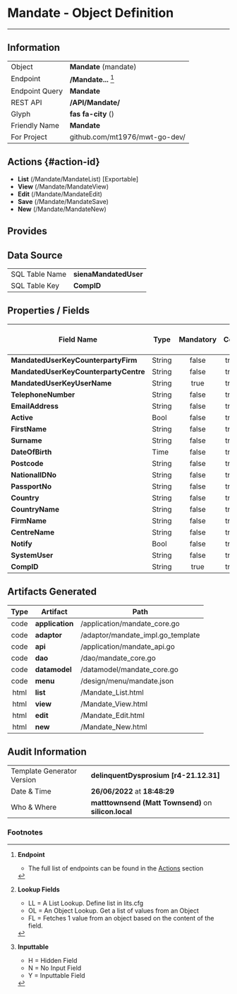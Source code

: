 # **Mandate** - Object Definition
---
##  Information
|   |   |
|---|---|
|Object         |**Mandate** (mandate) |
|Endpoint 	    |**/Mandate...** [^1]|
|Endpoint Query |**Mandate**|
|REST API|**/API/Mandate/**|
Glyph|**fas fa-city** ()
Friendly Name|**Mandate**|
|For Project    |github.com/mt1976/mwt-go-dev/|

##  Actions {#action-id}
* **List** (/Mandate/MandateList) [Exportable]
* **View** (/Mandate/MandateView)
* **Edit** (/Mandate/MandateEdit)
* **Save** (/Mandate/MandateSave)
* **New** (/Mandate/MandateNew)








##  Provides







##  Data Source 
|   |   |
|---|---|
SQL Table Name       | **sienaMandatedUser**
SQL Table Key | **CompID**



##  Properties / Fields
| Field Name| Type | Mandatory | Core | Virtual | Overide | Lookup [^2]| Lookup Object      | Lookup Field Source         | Lookup Return Value                | Inputable [^3]|DB Column|Default Value| No Change | Callout | Internal | Display | Mask |
| -- | --  | :--: | :--: | :--: |:--: |:--: |:--: |-- |-- |:--: |-- | --| :--: | :--: | :--: | -- | -- |
|**MandatedUserKeyCounterpartyFirm**|String|false|true|false|false|OL|Firm|MandatedUserKeyCounterpartyFirm|FullName|N|MandatedUserKeyCounterpartyFirm||true|false|false|text||
|**MandatedUserKeyCounterpartyCentre**|String|false|true|false|false|OL|Centre|MandatedUserKeyCounterpartyCentre|Name|N|MandatedUserKeyCounterpartyCentre||true|false|false|text||
|**MandatedUserKeyUserName**|String|true|true|false|false|||||Y|MandatedUserKeyUserName||false|false|false|text||
|**TelephoneNumber**|String|false|true|false|true|||||Y|TelephoneNumber||false|false|false|tel||
|**EmailAddress**|String|false|true|false|true|||||Y|EmailAddress||false|false|false|email||
|**Active**|Bool|false|true|false|false|LL|tf|||Y|Active|True|false|false|false|text||
|**FirstName**|String|false|true|false|false|||||Y|FirstName||false|false|false|text||
|**Surname**|String|false|true|false|false|||||Y|Surname||false|false|false|text||
|**DateOfBirth**|Time|false|true|false|true|||||Y|DateOfBirth||false|false|false|date|dd/mm/yyyy|
|**Postcode**|String|false|true|false|false|||||Y|Postcode||false|false|false|text||
|**NationalIDNo**|String|false|true|false|false|||||Y|NationalIDNo||false|false|false|text||
|**PassportNo**|String|false|true|false|false|||||Y|PassportNo||false|false|false|text||
|**Country**|String|false|true|false|false|OL|Country|Country|Name|N|Country||false|false|false|text||
|**CountryName**|String|false|true|false|false|||||Y|CountryName||false|false|false|text||
|**FirmName**|String|false|true|false|false|||||Y|FirmName||false|false|false|text||
|**CentreName**|String|false|true|false|false|||||Y|CentreName||false|false|false|text||
|**Notify**|Bool|false|true|false|false|LL|tf|||Y|Notify|True|false|false|false|text||
|**SystemUser**|String|false|true|false|false|||||Y|SystemUser||false|false|false|text||
|**CompID**|String|true|true|false|false|||||Y|CompID||false|false|false|text||


##  Artifacts Generated
| Type | Artifact | Path|
| :--: | -- | -- |
| code | **application** | /application/mandate_core.go |
| code | **adaptor** | /adaptor/mandate_impl.go_template |
| code | **api** | /application/mandate_api.go |
| code | **dao** | /dao/mandate_core.go |
| code | **datamodel** | /datamodel/mandate_core.go |
| code | **menu** | /design/menu/mandate.json |
| html | **list** | /Mandate_List.html |
| html | **view** | /Mandate_View.html |
| html | **edit** | /Mandate_Edit.html |
| html | **new** | /Mandate_New.html |


## Audit Information
|   |   |
|---|---|
Template Generator Version   | **delinquentDysprosium [r4-21.12.31]**
Date & Time		     | **26/06/2022** at **18:48:29**
Who & Where		     | **matttownsend (Matt Townsend)** on **silicon.local**

### Footnotes
[^1]: **Endpoint**
    * The full list of endpoints can be found in the [Actions](#action-id) section
[^2]: **Lookup Fields**
    * LL = A List Lookup. Define list in lits.cfg
    * OL = An Object Lookup. Get a list of values from an Object
    * FL = Fetches 1 value from an object based on the content of the field. 
[^3]: **Inputtable**   
    * H = Hidden Field
    * N = No Input Field
    * Y = Inputtable Field